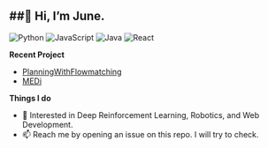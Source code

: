 

<!--
**junesjukim/junesjukim** is a ✨ _special_ ✨ repository because its `README.md` (this file) appears on your GitHub profile.

Here are some ideas to get you started:

- 🔭 I’m currently working on ...
- 🌱 I’m currently learning ...
- 👯 I’m looking to collaborate on ...
- 🤔 I’m looking for help with ...
- 💬 Ask me about ...
- 📫 How to reach me: ...
- 😄 Pronouns: ...
- ⚡ Fun fact: ...
- 💞️ Looking to collaborate on npm packages for ReactJS
-->

##👋 Hi, I’m June.
---  
![Python](https://img.shields.io/badge/Python-3776AB?logo=python&logoColor=FFF&style=flat-square)
![JavaScript](https://shields.io/badge/JavaScript-F7DF1E?logo=JavaScript&logoColor=000&style=flat-square)
![Java](https://img.shields.io/badge/Java-ED8B00?logo=Java&logoColor=FFF&style=flat-square)
![React](https://img.shields.io/badge/React-%2320232a.svg?style=flat-square&logo=react&logoColor=%2361DAFB)

__Recent Project__
- [PlanningWithFlowmatching](https://github.com/junesjukim/PlanningWithFlowmatching)
- [MEDi](https://github.com/2nd-Company/MEDi)

__Things I do__
       
- 👀 Interested in Deep Reinforcement Learning, Robotics, and Web Development.
- 📫 Reach me by opening an issue on this repo. I will try to check.
